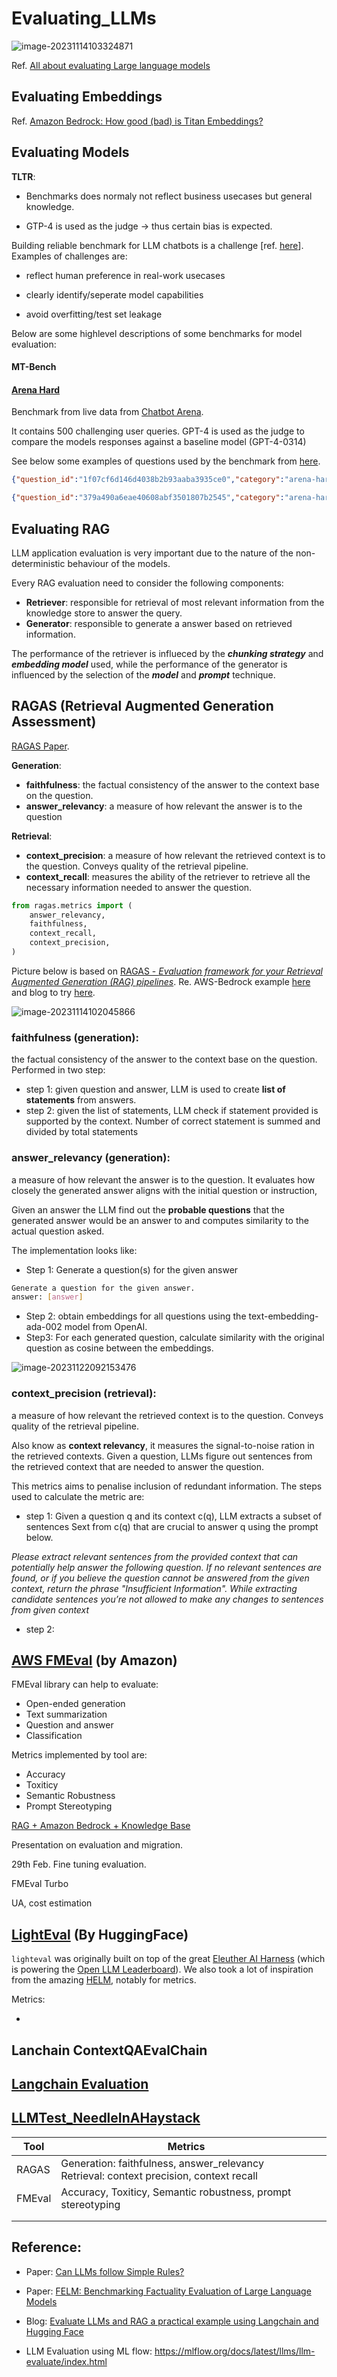# Evaluating_LLMs

![image-20231114103324871](./assets/image-20231114103324871.png)

Ref. [All about evaluating Large language models](https://explodinggradients.com/all-about-evaluating-large-language-models)



## Evaluating Embeddings

Ref. [Amazon Bedrock: How good (bad) is Titan Embeddings?](https://www.philschmid.de/amazon-titan-embeddings) 



## Evaluating Models

**TLTR**:

- Benchmarks does normaly not reflect business usecases but general knowledge.

- GTP-4 is used as the judge -> thus certain bias is expected.

  

Building reliable benchmark for LLM chatbots is a challenge [ref. [here](https://lmsys.org/blog/2024-04-19-arena-hard/)]. Examples of challenges are:

- reflect human preference in real-work usecases
- clearly identify/seperate model capabilities

- avoid overfitting/test set leakage

Below are some highlevel descriptions of some benchmarks for model evaluation:

#### MT-Bench

#### [Arena Hard](https://github.com/lm-sys/arena-hard)

Benchmark from live data from [Chatbot Arena](https://arxiv.org/pdf/2403.04132.pdf).

It contains 500 challenging user queries. GPT-4 is used as the judge to compare the models responses against a baseline model (GPT-4-0314)

See below some examples of questions used by the benchmark from [here](https://github.com/lm-sys/arena-hard/blob/main/data/arena-hard-v0.1/question.jsonl).

```json
{"question_id":"1f07cf6d146d4038b2b93aaba3935ce0","category":"arena-hard-v0.1","cluster":"AI & Sequence Alignment Challenges","turns":[{"content":"Explain the book the Alignment problem by Brian Christian. Provide a synopsis of themes and analysis. Recommend a bibliography of related reading. "}]}

{"question_id":"379a490a6eae40608abf3501807b2545","category":"arena-hard-v0.1","cluster":"Advanced Algebra and Number Theory","turns":[{"content":" Consider the state:\n$$\\ket{\\psi} = \\frac{\\ket{00} + \\ket{01} + \\ket{10}}{\\sqrt{3}}$$\n\n(a). Calculate the reduced density matrix of the second qubit of $\\ket{\\psi}$."}]}


```



## Evaluating RAG

LLM application evaluation is very important due to the nature of the non-deterministic behaviour of the models.

Every RAG evaluation need to consider the following components:

- **Retriever**: responsible for retrieval of most relevant information from the knowledge store to answer the query. 
- **Generator**: responsible to generate a answer based on retrieved information.

The performance of the retriever is influeced by the ***chunking strategy*** and ***embedding model*** used, while the performance of the generator is influenced by the selection of the ***model*** and ***prompt*** technique.



## RAGAS (Retrieval Augmented Generation Assessment)

[RAGAS Paper](https://arxiv.org/pdf/2309.15217v1.pdf).

**Generation**:

- **faithfulness**:  the factual consistency of the answer to the context base on the question.
- **answer_relevancy**: a measure of how relevant the answer is to the question

**Retrieval**:

- **context_precision**: a measure of how relevant the retrieved context is to the question. Conveys quality of the retrieval pipeline.
- **context_recall**: measures the ability of the retriever to retrieve all the necessary information needed to answer the question.

```python
from ragas.metrics import (
    answer_relevancy,
    faithfulness,
    context_recall,
    context_precision,
)
```

Picture below is based on [RAGAS -   *Evaluation framework for your Retrieval Augmented Generation (RAG) pipelines*](https://github.com/explodinggradients/ragas). Re. AWS-Bedrock example [here](https://github.com/explodinggradients/ragas/blob/132d5cd10fd9c0856543a4da43fc43c6d7b57ec4/docs/howtos/customisations/aws-bedrock.ipynb) and blog to try [here](https://explodinggradients.com/evaluating-rag-pipelines-with-ragas-langsmith).

![image-20231114102045866](./assets/image-20231114102045866.png)



### **faithfulness** (generation):  

the factual consistency of the answer to the context base on the question. Performed in two step:

- step 1: given question and answer, LLM is used to create **list of statements** from answers. 
- step 2: given the list of statements, LLM check if statement provided is supported by the context. Number of correct statement is summed and divided by total statements

### **answer_relevancy** (generation): 

a measure of how relevant the answer is to the question. It evaluates how closely the generated answer aligns with the initial question or instruction,

Given an answer the LLM find out the **probable questions** that the generated answer would be an answer to and computes similarity to the actual question asked.

The implementation looks like:

- Step 1: Generate a question(s) for the given answer

```bash
Generate a question for the given answer.
answer: [answer]
```

- Step 2: obtain embeddings for all questions using the text-embedding-ada-002 model from OpenAI.
- Step3: For each generated question, calculate similarity with the original question as cosine between the embeddings.



![image-20231122092153476](./assets/image-20231122092153476.png)

### context_precision (retrieval):

a measure of how relevant the retrieved context is to the question. Conveys quality of the retrieval pipeline.

Also know as **context relevancy**, it measures the signal-to-noise ration in the retrieved contexts. Given a question, LLMs figure out sentences from the retrieved context that are needed to answer the question.

This metrics aims to penalise inclusion of redundant information. The steps used to calculate the metric are:

- step 1: Given a question q and its context c(q), LLM extracts a subset of sentences Sext from c(q) that are crucial to answer q using the prompt below.

*Please extract relevant sentences from the provided context that can potentially help answer the following question. If no relevant sentences are found, or if you believe the question cannot be answered from the given context, return the phrase "Insufficient Information". While extracting candidate sentences you’re not allowed to make any changes to sentences from given context*

- step 2: 



## **[AWS FMEval](https://github.com/aws/fmeval)** (by Amazon)

FMEval library can help to evaluate:

-  Open-ended generation
- Text summarization
- Question and answer
- Classification

Metrics implemented by tool are:

- Accuracy
- Toxiticy
- Semantic Robustness
- Prompt Stereotyping

[RAG + Amazon Bedrock + Knowledge Base](https://github.com/aws-samples/bedrock-kb-rag-workshop)



Presentation on evaluation and migration.

29th Feb. Fine tuning evaluation.



FMEval Turbo

UA, cost estimation





## [LightEval](https://github.com/huggingface/lighteval) (By HuggingFace)

`lighteval` was originally built on top of the great [Eleuther AI Harness](https://github.com/EleutherAI/lm-evaluation-harness) (which is powering the [Open LLM Leaderboard](https://huggingface.co/spaces/HuggingFaceH4/open_llm_leaderboard)). We also took a lot of inspiration from the amazing [HELM](https://crfm.stanford.edu/helm/latest/), notably for metrics.

Metrics:

- 



## Lanchain ContextQAEvalChain



## [Langchain Evaluation](https://python.langchain.com/docs/guides/evaluation/)



## [LLMTest_NeedleInAHaystack](https://github.com/gkamradt/LLMTest_NeedleInAHaystack)



| Tool   | Metrics                                                      |      |
| ------ | ------------------------------------------------------------ | ---- |
| RAGAS  | Generation: faithfulness, answer_relevancy<br />Retrieval: context precision, context recall |      |
| FMEval | Accuracy, Toxiticy, Semantic robustness, prompt stereotyping |      |
|        |                                                              |      |
|        |                                                              |      |



## Reference:

- Paper: [Can LLMs follow Simple Rules?](https://arxiv.org/pdf/2311.04235.pdf)

- Paper: [FELM: Benchmarking Factuality Evaluation of Large Language Models](https://arxiv.org/pdf/2310.00741.pdf)

- Blog: [Evaluate LLMs and RAG a practical example using Langchain and Hugging Face](https://www.philschmid.de/evaluate-llm)

- LLM Evaluation using ML flow: https://mlflow.org/docs/latest/llms/llm-evaluate/index.html

  

